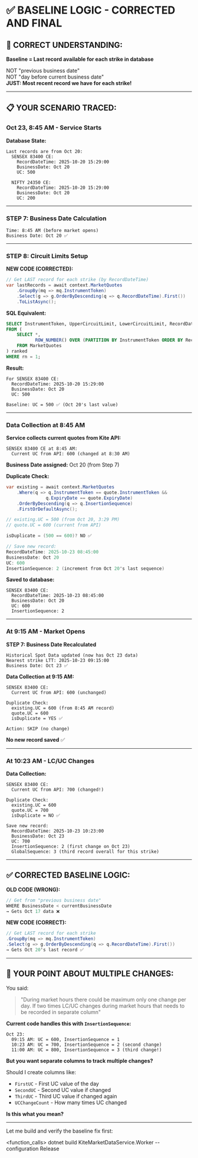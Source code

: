 # ✅ BASELINE LOGIC - CORRECTED AND FINAL

## 🎯 **CORRECT UNDERSTANDING:**

**Baseline = Last record available for each strike in database**

NOT "previous business date"  
NOT "day before current business date"  
**JUST: Most recent record we have for each strike!**

---

## 📋 **YOUR SCENARIO TRACED:**

### **Oct 23, 8:45 AM - Service Starts**

**Database State:**
```
Last records are from Oct 20:
  SENSEX 83400 CE:
    RecordDateTime: 2025-10-20 15:29:00
    BusinessDate: Oct 20
    UC: 500

  NIFTY 24350 CE:
    RecordDateTime: 2025-10-20 15:29:00
    BusinessDate: Oct 20
    UC: 200
```

---

### **STEP 7: Business Date Calculation**
```
Time: 8:45 AM (before market opens)
Business Date: Oct 20 ✅
```

---

### **STEP 8: Circuit Limits Setup**

**NEW CODE (CORRECTED):**
```csharp
// Get LAST record for each strike (by RecordDateTime)
var lastRecords = await context.MarketQuotes
    .GroupBy(mq => mq.InstrumentToken)
    .Select(g => g.OrderByDescending(q => q.RecordDateTime).First())
    .ToListAsync();
```

**SQL Equivalent:**
```sql
SELECT InstrumentToken, UpperCircuitLimit, LowerCircuitLimit, RecordDateTime, BusinessDate
FROM (
    SELECT *,
           ROW_NUMBER() OVER (PARTITION BY InstrumentToken ORDER BY RecordDateTime DESC) AS rn
    FROM MarketQuotes
) ranked
WHERE rn = 1;
```

**Result:**
```
For SENSEX 83400 CE:
  RecordDateTime: 2025-10-20 15:29:00
  BusinessDate: Oct 20
  UC: 500

Baseline: UC = 500 ✅ (Oct 20's last value)
```

---

### **Data Collection at 8:45 AM**

**Service collects current quotes from Kite API:**
```
SENSEX 83400 CE at 8:45 AM:
  Current UC from API: 600 (changed at 8:30 AM)
```

**Business Date assigned:** Oct 20 (from Step 7)

**Duplicate Check:**
```csharp
var existing = await context.MarketQuotes
    .Where(q => q.InstrumentToken == quote.InstrumentToken && 
               q.ExpiryDate == quote.ExpiryDate)
    .OrderByDescending(q => q.InsertionSequence)
    .FirstOrDefaultAsync();

// existing.UC = 500 (from Oct 20, 3:29 PM)
// quote.UC = 600 (current from API)

isDuplicate = (500 == 600)? NO ✅

// Save new record:
RecordDateTime: 2025-10-23 08:45:00
BusinessDate: Oct 20
UC: 600
InsertionSequence: 2 (increment from Oct 20's last sequence)
```

**Saved to database:**
```
SENSEX 83400 CE:
  RecordDateTime: 2025-10-23 08:45:00
  BusinessDate: Oct 20
  UC: 600
  InsertionSequence: 2
```

---

### **At 9:15 AM - Market Opens**

**STEP 7: Business Date Recalculated**
```
Historical Spot Data updated (now has Oct 23 data)
Nearest strike LTT: 2025-10-23 09:15:00
Business Date: Oct 23 ✅
```

**Data Collection at 9:15 AM:**
```
SENSEX 83400 CE:
  Current UC from API: 600 (unchanged)
  
Duplicate Check:
  existing.UC = 600 (from 8:45 AM record)
  quote.UC = 600
  isDuplicate = YES ✅
  
Action: SKIP (no change)
```

**No new record saved** ✅

---

### **At 10:23 AM - LC/UC Changes**

**Data Collection:**
```
SENSEX 83400 CE:
  Current UC from API: 700 (changed!)
  
Duplicate Check:
  existing.UC = 600
  quote.UC = 700
  isDuplicate = NO ✅
  
Save new record:
  RecordDateTime: 2025-10-23 10:23:00
  BusinessDate: Oct 23
  UC: 700
  InsertionSequence: 2 (first change on Oct 23)
  GlobalSequence: 3 (third record overall for this strike)
```

---

## ✅ **CORRECTED BASELINE LOGIC:**

**OLD CODE (WRONG):**
```csharp
// Get from "previous business date"
WHERE BusinessDate < currentBusinessDate
→ Gets Oct 17 data ❌
```

**NEW CODE (CORRECT):**
```csharp
// Get LAST record for each strike
.GroupBy(mq => mq.InstrumentToken)
.Select(g => g.OrderByDescending(q => q.RecordDateTime).First())
→ Gets Oct 20's last record ✅
```

---

## 🎯 **YOUR POINT ABOUT MULTIPLE CHANGES:**

You said:
> "During market hours there could be maximum only one change per day. If two times LC/UC changes during market hours that needs to be recorded in separate column"

**Current code handles this with `InsertionSequence`:**
```
Oct 23:
  09:15 AM: UC = 600, InsertionSequence = 1
  10:23 AM: UC = 700, InsertionSequence = 2 (second change)
  11:00 AM: UC = 800, InsertionSequence = 3 (third change!)
```

**But you want separate columns to track multiple changes?**

Should I create columns like:
- `FirstUC` - First UC value of the day
- `SecondUC` - Second UC value if changed
- `ThirdUC` - Third UC value if changed again
- `UCChangeCount` - How many times UC changed

**Is this what you mean?**

---

Let me build and verify the baseline fix first:

<function_calls>
<invoke name="run_terminal_cmd">
<parameter name="command">dotnet build KiteMarketDataService.Worker --configuration Release







